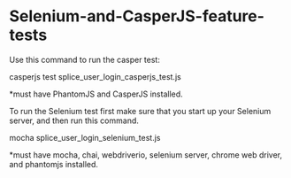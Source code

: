 # Selenium-and-CasperJS-feature-tests

Use this command to run the casper test:

casperjs test splice_user_login_casperjs_test.js

*must have PhantomJS and CasperJS installed.

To run the Selenium test first make sure that you start up your Selenium server, and then run this command.

mocha splice_user_login_selenium_test.js

*must have mocha, chai, webdriverio, selenium server, chrome web driver, and phantomjs installed.
